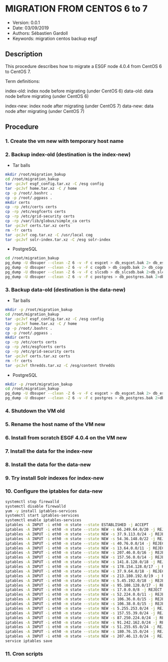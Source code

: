 MIGRATION FROM CENTOS 6 to 7
============================

* Version: 0.0.1
* Date: 03/09/2019
* Authors: Sébastien Gardoll
* Keywords: migration centos backup esgf

## Description

This procedure describes how to migrate a ESGF node 4.0.4 from CentOS 6 to CentOS 7.

Term definitions:

index-old: index node before migrating (under CentOS 6)
data-old: data node before migrating (under CentOS 6)

index-new: index node after migrating (under CentOS 7)
data-new: data node after migrating (under CentOS 7)

## Procedure

### 1. Create the vm new with temporary host name

### 2. Backup index-old (destination is the index-new)

* Tar balls

```bash
mkdir /root/migration_bakup
cd /root/migration_bakup
tar -pcJvf esgf_config.tar.xz -C /esg config
tar -pcJvf home.tar.xz -C / home
cp -p /root/.bashrc .
cp -p /root/.pgpass .
mkdir certs
cp -rp /etc/certs certs
cp -rp /etc/esgfcerts certs
cp -rp /etc/grid-security certs
cp -rp /var/lib/globus/simple_ca certs
tar -pcJvf certs.tar.xz certs
rm -fr certs
tar -pcJvf cog.tar.xz -C /usr/local cog
tar -pcJvf solr-index.tar.xz -C /esg solr-index
```

* PostgreSQL

```bash
cd /root/migration_bakup
pg_dump -U dbsuper --clean -Z 6 -v -F c esgcet > db_esgcet.bak 2> db_esgcet.log
pg_dump -U dbsuper --clean -Z 6 -v -F c cogdb > db_cogdb.bak 2> db_cogdb.log
pg_dump -U dbsuper --clean -Z 6 -v -F c slcsdb > db_slcsdb.bak 2>db_slcsdb.log
pg_dump -U dbsuper --clean -Z 6 -v -F c postgres > db_postgres.bak 2>db_postgres.log
```

### 3. Backup data-old (destination is the data-new)


* Tar balls

```bash
mkdir -p /root/migration_bakup
cd /root/migration_bakup
tar -pcJvf esgf_config.tar.xz -C /esg config
tar -pcJvf home.tar.xz -C / home
cp -p /root/.bashrc .
cp -p /root/.pgpass .
mkdir certs
cp -rp /etc/certs certs
cp -rp /etc/esgfcerts certs
cp -rp /etc/grid-security certs
tar -pcJvf certs.tar.xz certs
rm -fr certs
tar -pcJvf thredds.tar.xz -C /esg/content thredds
```

* PostgreSQL

```bash
mkdir -p /root/migration_bakup
cd /root/migration_bakup
pg_dump -U dbsuper --clean -Z 6 -v -F c esgcet > db_esgcet.bak 2> db_esgcet.log
pg_dump -U dbsuper --clean -Z 6 -v -F c postgres > db_postgres.bak 2>db_postgres.log
```

### 4. Shutdown the VM old

### 5. Rename the host name of the VM new

### 6. Install from scratch ESGF 4.0.4 on the VM new

### 7. Install the data for the index-new

### 8. Install the data for the data-new

### 9. Try install Solr indexes for index-new

### 10. Configure the iptables for data-new

```bash
systemctl stop firewalld
systemctl disable firewalld
yum -y install iptables-services
systemctl start iptables-services
systemctl enable iptables-services
iptables -A INPUT -i eth0 -m state --state ESTABLISHED -j ACCEPT
iptables -A INPUT -i eth0 -m state --state NEW -s 66.249.64.0/20 -j REJECT --reject-with icmp-port-unreachable
iptables -A INPUT -i eth0 -m state --state NEW -s 37.9.113.0/24 -j REJECT --reject-with icmp-port-unreachable
iptables -A INPUT -i eth0 -m state --state NEW -s 54.36.148.0/22 -j REJECT --reject-with icmp-port-unreachable
iptables -A INPUT -i eth0 -m state --state NEW -s 40.76.0.0/14 -j REJECT --reject-with icmp-port-unreachable
iptables -A INPUT -i eth0 -m state --state NEW -s 13.64.0.0/11 -j REJECT --reject-with icmp-port-unreachable
iptables -A INPUT -i eth0 -m state --state NEW -s 207.46.0.0/16 -j REJECT --reject-with icmp-port-unreachable
iptables -A INPUT -i eth0 -m state --state NEW -s 157.56.0.0/14 -j REJECT --reject-with icmp-port-unreachable
iptables -A INPUT -i eth0 -m state --state NEW -s 141.8.128.0/18 -j REJECT --reject-with icmp-port-unreachable
iptables -A INPUT -i eth0 -m state --state NEW -s 178.154.128.0/17 -j REJECT --reject-with icmp-port-unreachable
iptables -A INPUT -i eth0 -m state --state NEW -s 37.9.64.0/18 -j REJECT --reject-with icmp-port-unreachable
iptables -A INPUT -i eth0 -m state --state NEW -s 213.180.192.0/19 -j REJECT --reject-with icmp-port-unreachable
iptables -A INPUT -i eth0 -m state --state NEW -s 5.45.192.0/18 -j REJECT --reject-with icmp-port-unreachable
iptables -A INPUT -i eth0 -m state --state NEW -s 95.108.128.0/17 -j REJECT --reject-with icmp-port-unreachable
iptables -A INPUT -i eth0 -m state --state NEW -s 17.0.0.0/8 -j REJECT --reject-with icmp-port-unreachable
iptables -A INPUT -i eth0 -m state --state NEW -s 52.224.0.0/11 -j REJECT --reject-with icmp-port-unreachable
iptables -A INPUT -i eth0 -m state --state NEW -s 106.36.0.0/15 -j REJECT --reject-with icmp-port-unreachable
iptables -A INPUT -i eth0 -m state --state NEW -s 106.38.0.0/15 -j REJECT --reject-with icmp-port-unreachable
iptables -A INPUT -i eth0 -m state --state NEW -s 5.255.253.0/24 -j REJECT --reject-with icmp-port-unreachable
iptables -A INPUT -i eth0 -m state --state NEW -s 157.55.39.0/24 -j REJECT --reject-with icmp-port-unreachable
iptables -A INPUT -i eth0 -m state --state NEW -s 87.250.224.0/24 -j REJECT --reject-with icmp-port-unreachable
iptables -A INPUT -i eth0 -m state --state NEW -s 91.242.162.0/24 -j REJECT --reject-with icmp-port-unreachable
iptables -A INPUT -i eth0 -m state --state NEW -s 51.255.65.0/24 -j REJECT --reject-with icmp-port-unreachable
iptables -A INPUT -i eth0 -m state --state NEW -s 180.76.15.0/24 -j REJECT --reject-with icmp-port-unreachable
iptables -A INPUT -i eth0 -m state --state NEW -s 207.46.13.0/24 -j REJECT --reject-with icmp-port-unreachable
service iptables save
```

### 11. Cron scripts
